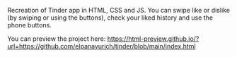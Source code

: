 Recreation of Tinder app in HTML, CSS and JS. You can swipe like or dislike (by swiping or using the buttons), check your liked history and use the phone buttons.

You can preview the project here: https://html-preview.github.io/?url=https://github.com/elpanayurich/tinder/blob/main/index.html
